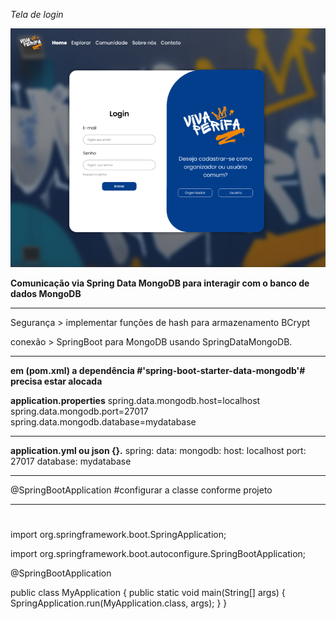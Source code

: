 *Tela de login*

![tela](tela.png)

**Comunicação via Spring Data MongoDB para interagir com o banco de dados MongoDB**

-------------------------------------------------------------------------------------------

Segurança > implementar funções de hash para armazenamento BCrypt

conexão > SpringBoot para MongoDB usando SpringDataMongoDB.

-------------------------------------------------------------------------------------------

**em (pom.xml) a dependência #'spring-boot-starter-data-mongodb'# precisa estar alocada**

**application.properties**
spring.data.mongodb.host=localhost
spring.data.mongodb.port=27017
spring.data.mongodb.database=mydatabase

-------------------------------------------------------------------------------------------

 **application.yml ou json {}.**
      spring:
        data:
          mongodb:
            host: localhost
              port: 27017
                database: mydatabase

-------------------------------------------------------------------------------------------

@SpringBootApplication #configurar a classe conforme projeto

-------------------------------------------------------------------------------------------
#
import org.springframework.boot.SpringApplication;

import org.springframework.boot.autoconfigure.SpringBootApplication;

@SpringBootApplication

public class MyApplication {
    public static void main(String[] args) {
        SpringApplication.run(MyApplication.class, args);
    }
}
#
